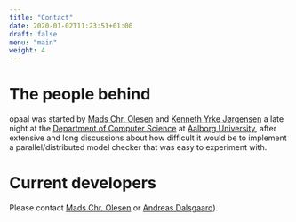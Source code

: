 ```yaml
---
title: "Contact"
date: 2020-01-02T11:23:51+01:00
draft: false
menu: "main"
weight: 4
---
```


# The people behind

opaal was started by [Mads Chr. Olesen](http://www.cs.aau.dk/~mchro) and [Kenneth Yrke Jørgensen](http://www.yrke.dk) a late night at the [Department of Computer Science](http://www.cs.aau.dk) at [Aalborg University](http://www.dbs.dk), after extensive and long discussions about how difficult it would be to implement a parallel/distributed model checker that was easy to experiment with.


# Current developers

Please contact [Mads Chr. Olesen](http://www.cs.aau.dk/~mchro)  or [Andreas Dalsgaard]()).
